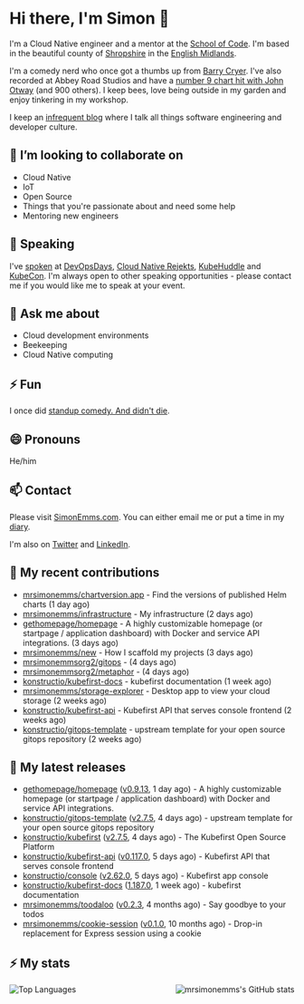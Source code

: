 # Hi there, I'm Simon 👋

I'm a Cloud Native engineer and a mentor at the [School of Code](https://www.schoolofcode.co.uk).
I'm based in the beautiful county of [Shropshire](https://en.wikipedia.org/wiki/Shropshire)
in the [English Midlands](https://en.wikipedia.org/wiki/Midlands).

I'm a comedy nerd who once got a thumbs up from [Barry Cryer](https://en.wikipedia.org/wiki/Barry_Cryer).
I've also recorded at Abbey Road Studios and have a [number 9 chart hit with John
Otway](https://www.youtube.com/watch?v=3BwOyVIlupg&ab_channel=JohnOtway) (and 900
others). I keep bees, love being outside in my garden and enjoy tinkering in my
workshop.

I keep an [infrequent blog](https://www.simonemms.com/blog) where I talk all
things software engineering and developer culture.

## 👯 I’m looking to collaborate on

- Cloud Native
- IoT
- Open Source
- Things that you're passionate about and need some help
- Mentoring new engineers

## 🎤 Speaking

I've [spoken](https://www.simonemms.com/speaking) at [DevOpsDays](https://devopsdays.org/),
[Cloud Native Rejekts](https://cloud-native.rejekts.io/), [KubeHuddle](https://kubehuddle.com)
and [KubeCon](https://www.cncf.io/kubecon-cloudnativecon-events/). I'm always
open to other speaking opportunities - please contact me if you would like me to
speak at your event.

## 💬 Ask me about

- Cloud development environments
- Beekeeping
- Cloud Native computing

## ⚡ Fun

I once did [standup comedy. And didn't die](https://www.youtube.com/watch?v=iy1EvJXH2ks&ab_channel=SimonEmms).

## 😄 Pronouns

He/him

## 📫 Contact

Please visit [SimonEmms.com](https://www.simonemms.com). You can either email me
or put a time in my [diary](https://diary.simonemms.com).

I'm also on [Twitter](https://twitter/theshroppiebeek) and [LinkedIn](https://www.linkedin.com/in/simonemms).

## 👷 My recent contributions
- [mrsimonemms/chartversion.app](https://github.com/mrsimonemms/chartversion.app) - Find the versions of published Helm charts
  (1 day ago)
- [mrsimonemms/infrastructure](https://github.com/mrsimonemms/infrastructure) - My infrastructure
  (2 days ago)
- [gethomepage/homepage](https://github.com/gethomepage/homepage) - A highly customizable homepage (or startpage / application dashboard) with Docker and service API integrations.
  (3 days ago)
- [mrsimonemms/new](https://github.com/mrsimonemms/new) - How I scaffold my projects
  (3 days ago)
- [mrsimonemmsorg2/gitops](https://github.com/mrsimonemmsorg2/gitops) - 
  (4 days ago)
- [mrsimonemmsorg2/metaphor](https://github.com/mrsimonemmsorg2/metaphor) - 
  (4 days ago)
- [konstructio/kubefirst-docs](https://github.com/konstructio/kubefirst-docs) - kubefirst documentation
  (1 week ago)
- [mrsimonemms/storage-explorer](https://github.com/mrsimonemms/storage-explorer) - Desktop app to view your cloud storage
  (2 weeks ago)
- [konstructio/kubefirst-api](https://github.com/konstructio/kubefirst-api) - Kubefirst API that serves console frontend
  (2 weeks ago)
- [konstructio/gitops-template](https://github.com/konstructio/gitops-template) - upstream template for your open source gitops repository
  (2 weeks ago)

## 🔭 My latest releases
- [gethomepage/homepage](https://github.com/gethomepage/homepage) ([v0.9.13](https://github.com/gethomepage/homepage/releases/tag/v0.9.13),
  1 day ago) - A highly customizable homepage (or startpage / application dashboard) with Docker and service API integrations.
- [konstructio/gitops-template](https://github.com/konstructio/gitops-template) ([v2.7.5](https://github.com/konstructio/gitops-template/releases/tag/v2.7.5),
  4 days ago) - upstream template for your open source gitops repository
- [konstructio/kubefirst](https://github.com/konstructio/kubefirst) ([v2.7.5](https://github.com/konstructio/kubefirst/releases/tag/v2.7.5),
  4 days ago) - The Kubefirst Open Source Platform
- [konstructio/kubefirst-api](https://github.com/konstructio/kubefirst-api) ([v0.117.0](https://github.com/konstructio/kubefirst-api/releases/tag/v0.117.0),
  5 days ago) - Kubefirst API that serves console frontend
- [konstructio/console](https://github.com/konstructio/console) ([v2.62.0](https://github.com/konstructio/console/releases/tag/v2.62.0),
  5 days ago) - Kubefirst app console
- [konstructio/kubefirst-docs](https://github.com/konstructio/kubefirst-docs) ([1.187.0](https://github.com/konstructio/kubefirst-docs/releases/tag/1.187.0),
  1 week ago) - kubefirst documentation
- [mrsimonemms/toodaloo](https://github.com/mrsimonemms/toodaloo) ([v0.2.3](https://github.com/mrsimonemms/toodaloo/releases/tag/v0.2.3),
  4 months ago) - Say goodbye to your todos
- [mrsimonemms/cookie-session](https://github.com/mrsimonemms/cookie-session) ([v0.1.0](https://github.com/mrsimonemms/cookie-session/releases/tag/v0.1.0),
  10 months ago) - Drop-in replacement for Express session using a cookie

## ⚡ My stats

<img
  align="right"
  alt="mrsimonemms's GitHub stats"
  src="https://github-readme-stats.vercel.app/api?username=mrsimonemms&count_private=1&show_icons=true&"
  />

![Top Languages](https://github-readme-stats.vercel.app/api/top-langs/?username=mrsimonemms)
